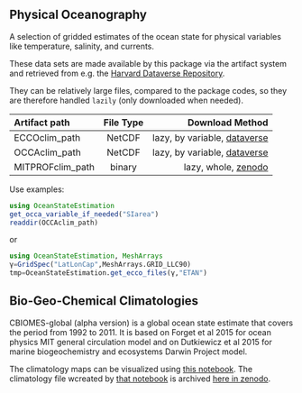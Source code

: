 
## Physical Oceanography

A selection of gridded estimates of the ocean state for physical variables like temperature, salinity, and currents.

These data sets are made available by this package via the artifact system and retrieved from e.g. the [Harvard Dataverse Repository](https://dataverse.harvard.edu).

They can be relatively large files, compared to the package codes, so they are therefore handled `lazily` (only downloaded when needed). 

| Artifact path | File Type  | Download Method |
|:----------------|:----------------:|-----------------:|
| ECCOclim_path             | NetCDF              | lazy, by variable, [dataverse](https://dataverse.harvard.edu/dataverse/ECCO?q=&types=dataverses&sort=dateSort&order=desc&page=1) |
| OCCAclim_path             | NetCDF              |lazy, by variable, [dataverse](https://dataverse.harvard.edu/dataset.xhtml?persistentId=doi:10.7910/DVN/RNXA2A) |
| MITPROFclim_path             | binary    | lazy, whole, [zenodo]() |

Use examples:

```julia
using OceanStateEstimation
get_occa_variable_if_needed("SIarea")
readdir(OCCAclim_path)
```

or 

```julia
using OceanStateEstimation, MeshArrays
γ=GridSpec("LatLonCap",MeshArrays.GRID_LLC90)
tmp=OceanStateEstimation.get_ecco_files(γ,"ETAN")
```

## Bio-Geo-Chemical Climatologies

CBIOMES-global (alpha version) is a global ocean state estimate that covers the period from 1992 to 2011. It is based on Forget et al 2015 for ocean physics MIT general circulation model and on Dutkiewicz et al 2015 for marine biogeochemistry and ecosystems Darwin Project model.

The climatology maps can be visualized using [this notebook](examples/CBIOMES_climatology_plot.html). The climatology file wcreated by [that notebook](https://gaelforget.github.io/OceanStateEstimation.jl/v0.1.13/examples/CBIOMES_model_climatogy.html) is archived [
here in zenodo](https://doi.org/10.5281/zenodo.5598417).
